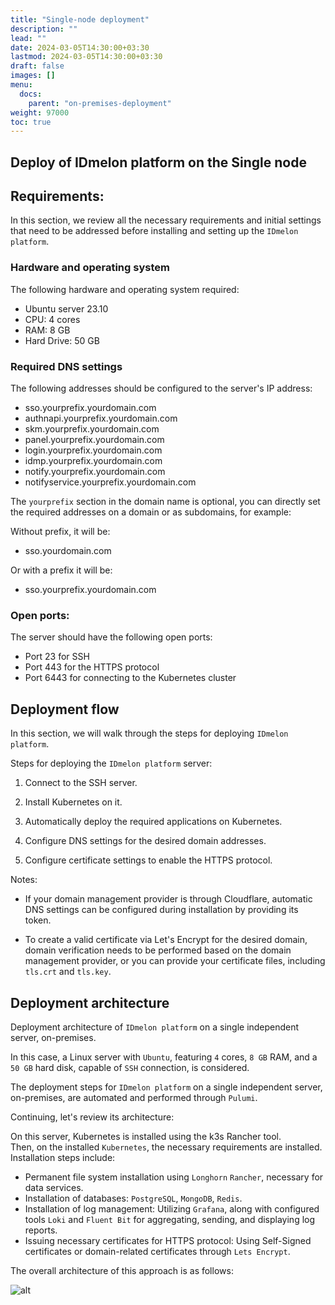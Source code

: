 ```yaml
---
title: "Single-node deployment"
description: ""
lead: ""
date: 2024-03-05T14:30:00+03:30
lastmod: 2024-03-05T14:30:00+03:30
draft: false
images: []
menu:
  docs:
    parent: "on-premises-deployment"
weight: 97000
toc: true
---
```


## Deploy of IDmelon platform on the Single node  

## Requirements:  

In this section, we review all the necessary requirements and initial settings that need to be addressed before installing and setting up the `IDmelon platform`.  

### Hardware and operating system  

The following hardware and operating system required:  

- Ubuntu server 23.10  
- CPU: 4 cores  
- RAM: 8 GB  
- Hard Drive: 50 GB  

### Required DNS settings  

The following addresses should be configured to the server's IP address:  

- sso.yourprefix.yourdomain.com  
- authnapi.yourprefix.yourdomain.com  
- skm.yourprefix.yourdomain.com  
- panel.yourprefix.yourdomain.com  
- login.yourprefix.yourdomain.com  
- idmp.yourprefix.yourdomain.com  
- notify.yourprefix.yourdomain.com  
- notifyservice.yourprefix.yourdomain.com  

The `yourprefix` section in the domain name is optional, you can directly set the required addresses on a domain or as subdomains, for example:  

Without prefix, it will be:  

- sso.yourdomain.com  

Or with a prefix it will be:  

- sso.yourprefix.yourdomain.com  

### Open ports:  

The server should have the following open ports:  

- Port 23 for SSH  
- Port 443 for the HTTPS protocol  
- Port 6443 for connecting to the Kubernetes cluster  

## Deployment flow  

In this section, we will walk through the steps for deploying `IDmelon platform`.  

Steps for deploying the `IDmelon platform` server:  

1. Connect to the SSH server.  

2. Install Kubernetes on it.  

3. Automatically deploy the required applications on Kubernetes.  

4. Configure DNS settings for the desired domain addresses.  

5. Configure certificate settings to enable the HTTPS protocol.  

Notes:  

- If your domain management provider is through Cloudflare, automatic DNS settings can be configured during installation by providing its token.  

- To create a valid certificate via Let's Encrypt for the desired domain, domain verification needs to be performed based on the domain management provider, or you can provide your certificate files, including `tls.crt` and `tls.key`.  

## Deployment architecture  

Deployment architecture of `IDmelon platform` on a single independent server, on-premises.  

In this case, a Linux server with `Ubuntu`, featuring `4` cores, `8 GB` RAM, and a `50 GB` hard disk, capable of `SSH` connection, is considered.  

The deployment steps for `IDmelon platform` on a single independent server, on-premises, are automated and performed through `Pulumi`.  

Continuing, let's review its architecture:  

On this server, Kubernetes is installed using the k3s Rancher tool.  
Then, on the installed `Kubernetes`, the necessary requirements are installed. Installation steps include:  

- Permanent file system installation using `Longhorn` `Rancher`, necessary for data services.  
- Installation of databases: `PostgreSQL`, `MongoDB`, `Redis`.
- Installation of log management: Utilizing `Grafana`, along with configured tools `Loki` and `Fluent Bit` for aggregating, sending, and displaying log reports.
- Issuing necessary certificates for HTTPS protocol: Using Self-Signed certificates or domain-related certificates through `Lets Encrypt`.  

The overall architecture of this approach is as follows:  

![alt](/images/vendor/deploy/idmelon_cloud_02.svg)  
